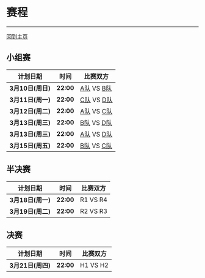 # 赛程
---
[回到主页](README.md)

## 小组赛

|计划日期|时间|比赛双方|
|--------|------|----|
|**3月10日(周日)** | **22:00** | [A队][ta] VS [B队][tb] |
|**3月11日(周一)** | **22:00** | [C队][tc] VS [D队][td] |
|**3月12日(周二)** | **22:00** | [A队][ta] VS [C队][tc] |
|**3月13日(周三)** | **22:00** | [B队][ta] VS [D队][td] |
|**3月13日(周三)** | **22:00** | [A队][ta] VS [D队][tb] |
|**3月15日(周五)** | **22:00** | [B队][ta] VS [C队][tb] |

## 半决赛

|计划日期|时间|比赛双方|
|--------|------|----|
|**3月18日(周一)** | **22:00** | R1 VS R4 |
|**3月19日(周二)** | **22:00** | R2 VS R3 |

## 决赛

|计划日期|时间|比赛双方|
|--------|------|----|
|**3月21日(周四)** | **22:00** | H1 VS H2 |

[ta]: teama.md
[tb]: teamb.md
[tc]: teamc.md
[td]: teamd.md
